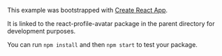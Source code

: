 This example was bootstrapped with [Create React App](https://github.com/facebook/create-react-app).

It is linked to the react-profile-avatar package in the parent directory for development purposes.

You can run `npm install` and then `npm start` to test your package.
